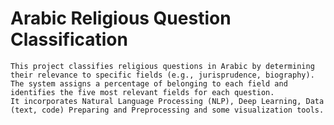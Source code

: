 # Arabic Religious Question Classification
	This project classifies religious questions in Arabic by determining their relevance to specific fields (e.g., jurisprudence, biography). 
	The system assigns a percentage of belonging to each field and identifies the five most relevant fields for each question. 
	It incorporates Natural Language Processing (NLP), Deep Learning, Data (text, code) Preparing and Preprocessing and some visualization tools. 